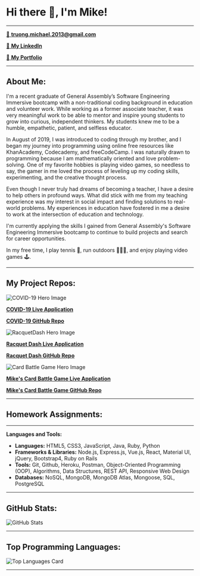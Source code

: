 # Hi there 👋, I'm Mike!
---

[📨 **truong.michael.2013@gmail.com**](truong.michael.2013@gmail.com)

[🔗 **My LinkedIn**](https://www.linkedin.com/in/m-truong/)

[💼 **My Portfolio**](http://michaeltruongportfolio.herokuapp.com/home)

--- 

## About Me:

I'm a recent graduate of General Assembly’s Software Engineering Immersive bootcamp with a non-traditional coding background in education and volunteer work. While working as a former associate teacher, it was very meaningful work to be able to mentor and inspire young students to grow into curious, independent thinkers. My students knew me to be a humble, empathetic, patient, and selfless educator. 

In August of 2019, I was introduced to coding through my brother, and I began my journey into programming using online free resources like KhanAcademy, Codecademy, and freeCodeCamp. I was naturally drawn to programming because I am mathematically oriented and love problem-solving. One of my favorite hobbies is playing video games, so needless to say, the gamer in me loved the process of leveling up my coding skills, experimenting, and the creative thought process.

Even though I never truly had dreams of becoming a teacher, I have a desire to help others in profound ways. What did stick with me from my teaching experience was my interest in social impact and finding solutions to real-world problems. My experiences in education have fostered in me a desire to work at the intersection of education and technology. 

I'm currently applying the skills I gained from General Assembly's Software Engineering Immersive bootcamp to continue to build projects and search for career opportunities.

In my free time, I play tennis 🎾, run outdoors 🏃🏻‍♂️, and enjoy playing video games 🕹.

--- 

## My Project Repos:
![COVID-19 Hero Image](https://www.cbp.gov/sites/default/files/covidimage2.png)

[**COVID-19 Live Application**](https://covid19-dashboard-frontend-app.herokuapp.com/)

[**COVID-19 GitHub Repo**](https://github.com/m-truong/COVID19-Dashboard-Frontend)

![RacquetDash Hero Image](https://www.admin.foundationtennis.com/pages/madartmouthindoor/image/TENNIS%20BANNER.png)

[**Racquet Dash Live Application**](https://racquetdash.herokuapp.com/)

[**Racquet Dash GitHub Repo**](https://github.com/m-truong/Project_3_E-Commerce_Full_Stack_App)

![Card Battle Game Hero Image](https://www.konami.com/kde_cms/eu_publish/uploads/EN-and-DE-Resized.png)

[**Mike's Card Battle Game Live Application**](https://m-truong.github.io/project_1_marg/#)

[**Mike's Card Battle Game GitHub Repo**](https://github.com/m-truong/project_1_marg)

---

## Homework Assignments:

---

**Languages and Tools:**  
 - **Languages:** HTML5, CSS3, JavaScript, Java, Ruby, Python
 - **Frameworks & Libraries:** Node.js, Express.js, Vue.js, React, Material UI, jQuery, Bootstrap4, Ruby on Rails
 - **Tools:** Git, Github, Heroku, Postman, Object-Oriented Programming (OOP), Algorithms, Data Structures, REST API, Responsive Web Design
 - **Databases:**  NoSQL, MongoDB, MongoDB Atlas, Mongoose, SQL, PostgreSQL

---

## GitHub Stats:
![GitHub Stats](https://github-readme-stats.vercel.app/api?username=m-truong&theme=highcontrast&show_icons=true&count_private=true)

---

## Top Programming Languages:
![Top Languages Card](https://github-readme-stats.vercel.app/api/top-langs/?username=m-truong) 

---
